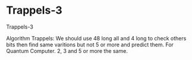 # Trappels-3
Trappels-3

Algorithm Trappels:
We should use 48 long all and 4 long to check others bits then find same varitions but not 5 or more and predict them.
For Quantum Computer. 2, 3 and 5 or more the same.
